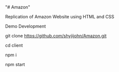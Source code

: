 "# Amazon" 

Replication of Amazon Website using HTML and CSS

Demo Development

git clone https://github.com/shyjijohn/Amazon.git

cd client

npm i

npm start
